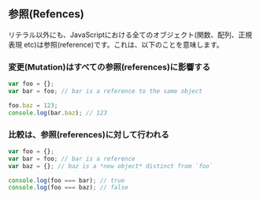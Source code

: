 ## 参照(Refences)

リテラル以外にも、JavaScriptにおける全てのオブジェクト(関数、配列、正規表現 etc)は参照(reference)です。これは、以下のことを意味します。

### 変更(Mutation)はすべての参照(references)に影響する

```js
var foo = {};
var bar = foo; // bar is a reference to the same object

foo.baz = 123;
console.log(bar.baz); // 123
```

### 比較は、参照(references)に対して行われる

```js
var foo = {};
var bar = foo; // bar is a reference
var baz = {}; // baz is a *new object* distinct from `foo`

console.log(foo === bar); // true
console.log(foo === baz); // false
```

